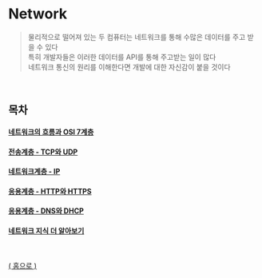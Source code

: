 # Network
> 물리적으로 떨어져 있는 두 컴퓨터는 네트워크를 통해 수많은 데이터를 주고 받을 수 있다  
> 특히 개발자들은 이러한 데이터를 API를 통해 주고받는 일이 많다  
> 네트워크 통신의 원리를 이해한다면 개발에 대한 자신감이 붙을 것이다

<br>

## **목차**  
#### [네트워크의 흐름과 OSI 7계층](./1_network_flow.md)
#### [전송계층 - TCP와 UDP](./2_TCP와_UDP.md)
#### [네트워크계층 - IP](./3_IP.md)
#### [응용계층 - HTTP와 HTTPS](./4_HTTP.md)
#### [응용계층 - DNS와 DHCP](./5_DNS_DHCP.md)
#### [네트워크 지식 더 알아보기](./6_네트워크지식_더_알아보기.md)

<br>

[( 홈으로 )](../README.md)
